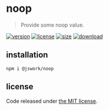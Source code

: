 # noop
> Provide some noop value.

[![version][version-image]][version-url]
[![license][license-image]][license-url]
[![size][size-image]][size-url]
[![download][download-image]][download-url]

## installation
```shell
npm i @jswork/noop
```


## license
Code released under [the MIT license](https://github.com/afeiship/noop/blob/master/LICENSE.txt).

[version-image]: https://img.shields.io/npm/v/@jswork/noop
[version-url]: https://npmjs.org/package/@jswork/noop

[license-image]: https://img.shields.io/npm/l/@jswork/noop
[license-url]: https://github.com/afeiship/noop/blob/master/LICENSE.txt

[size-image]: https://img.shields.io/bundlephobia/minzip/@jswork/noop
[size-url]: https://github.com/afeiship/noop/blob/master/dist/noop.min.js

[download-image]: https://img.shields.io/npm/dm/@jswork/noop
[download-url]: https://www.npmjs.com/package/@jswork/noop
